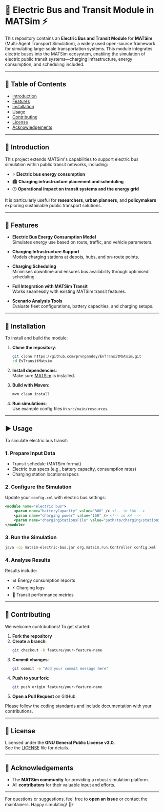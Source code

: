 # 🚌 Electric Bus and Transit Module in MATSim ⚡

This repository contains an **Electric Bus and Transit Module** for **MATSim** (Multi-Agent Transport Simulation), a widely used open-source framework for simulating large-scale transportation systems. This module integrates electric buses into the MATSim ecosystem, enabling the simulation of electric public transit systems—charging infrastructure, energy consumption, and scheduling included.

---

## 📑 Table of Contents

- [Introduction](#introduction)
- [Features](#features)
- [Installation](#installation)
- [Usage](#usage)
- [Contributing](#contributing)
- [License](#license)
- [Acknowledgements](#acknowledgements)

---

## 📌 Introduction

This project extends MATSim's capabilities to support electric bus simulation within public transit networks, including:

- ⚡ **Electric bus energy consumption**
- 🏙️ **Charging infrastructure placement and scheduling**
- 🕒 **Operational impact on transit systems and the energy grid**

It is particularly useful for **researchers**, **urban planners**, and **policymakers** exploring sustainable public transport solutions.

---

## 🚀 Features

- **Electric Bus Energy Consumption Model**  
  Simulates energy use based on route, traffic, and vehicle parameters.

- **Charging Infrastructure Support**  
  Models charging stations at depots, hubs, and on-route points.

- **Charging Scheduling**  
  Minimises downtime and ensures bus availability through optimised scheduling.

- **Full Integration with MATSim Transit**  
  Works seamlessly with existing MATSim transit features.

- **Scenario Analysis Tools**  
  Evaluate fleet configurations, battery capacities, and charging setups.

---

## 🔧 Installation

To install and build the module:

1. **Clone the repository**:
   ```bash
   git clone https://github.com/prvnpandey/EvTransitMatsim.git
   cd EvTransitMatsim
   ```

2. **Install dependencies**:  
   Make sure [MATSim](https://www.matsim.org/) is installed.

3. **Build with Maven**:
   ```bash
   mvn clean install
   ```

4. **Run simulations**:  
   Use example config files in `src/main/resources`.

---

## ▶️ Usage

To simulate electric bus transit:

### 1. Prepare Input Data

- Transit schedule (MATSim format)
- Electric bus specs (e.g., battery capacity, consumption rates)
- Charging station locations/specs

### 2. Configure the Simulation

Update your `config.xml` with electric bus settings:

```xml
<module name="electric bus">
    <param name="batteryCapacity" value="300" /> <!-- in kWh -->
    <param name="charging power" value="150" /> <!-- in kW -->
    <param name="chargingStationsFile" value="path/to/charging/stations.xml" />
</module>
```

### 3. Run the Simulation

```bash
java -cp matsim-electric-bus.jar org.matsim.run.Controller config.xml
```

### 4. Analyse Results

Results include:

- 📊 Energy consumption reports  
- ⚡ Charging logs  
- 🚏 Transit performance metrics

---

## 🤝 Contributing

We welcome contributions! To get started:

1. **Fork the repository**
2. **Create a branch**:
   ```bash
   git checkout -b feature/your-feature-name
   ```
3. **Commit changes**:
   ```bash
   git commit -m "Add your commit message here"
   ```
4. **Push to your fork**:
   ```bash
   git push origin feature/your-feature-name
   ```
5. **Open a Pull Request** on GitHub

Please follow the coding standards and include documentation with your contributions.

---

## 📄 License

Licensed under the **GNU General Public License v3.0**.  
See the [LICENSE](./LICENSE) file for details.

---

## 🙏 Acknowledgements

- The **MATSim community** for providing a robust simulation platform.
- All **contributors** for their valuable input and efforts.

---

For questions or suggestions, feel free to **open an issue** or contact the maintainers. Happy simulating! 🚌⚡
